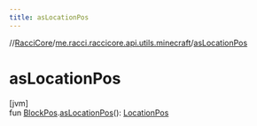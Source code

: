 ```yaml
---
title: asLocationPos
---
```

//[RacciCore](../../index.html)/[me.racci.raccicore.api.utils.minecraft](index.html)/[asLocationPos](as-location-pos.html)



# asLocationPos



[jvm]\
fun [BlockPos](-block-pos/index.html).[asLocationPos](as-location-pos.html)(): [LocationPos](-location-pos/index.html)




